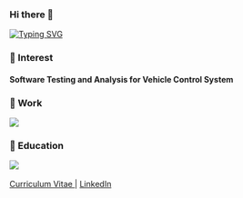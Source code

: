 ### Hi there 👋

<!--
**phuongnt197/phuongnt197** is a ✨ _special_ ✨ repository because its `README.md` (this file) appears on your GitHub profile.

Here are some ideas to get you started:

- 🔭 I’m currently working on ...
- 🌱 I’m currently learning ...
- 👯 I’m looking to collaborate on ...
- 🤔 I’m looking for help with ...
- 💬 Ask me about ...
- 📫 How to reach me: ...
- 😄 Pronouns: ...
- ⚡ Fun fact: ...
-->
[![Typing SVG](https://readme-typing-svg.herokuapp.com?font=Fira+Code&duration=3000&pause=1000&random=false&width=435&lines=Thu+Phuong+Nguyen;Computer+Science+Student;Natural+Language+Processing;AI%2F+Deep+Learning)](https://git.io/typing-svg)

### 🌱 Interest

#### Software Testing and Analysis for Vehicle Control System

### 🔭 Work

<a href="https://mijungk.github.io/starlab/">
<img src="https://img.shields.io/badge/ STAR LAB Research Intern @ UNIST-EADBC6?style=for-the-badge"/>  
</a>


### 🏫 Education  

<a href="https://www.unist.ac.kr">
<img src="https://img.shields.io/badge/B.S. Computer Science and Engineering (2020~2024) - UNIST-001c54?style=for-the-badge"/>  
</a>
<br>
<br>

<a href="https://drive.google.com/file/d/1ph6_jGxaj4zf7zAEO3IMSfuAmxnPq7zb/view?usp=sharing">
  Curriculum Vitae
</a>
|
<a href="www.linkedin.com/in/phuongnt197">
  LinkedIn
</a>
